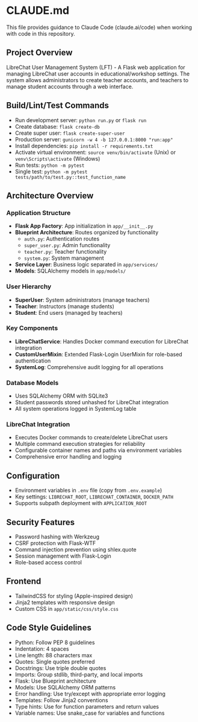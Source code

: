 # CLAUDE.md

This file provides guidance to Claude Code (claude.ai/code) when working with code in this repository.

## Project Overview
LibreChat User Management System (LFT) - A Flask web application for managing LibreChat user accounts in educational/workshop settings. The system allows administrators to create teacher accounts, and teachers to manage student accounts through a web interface.

## Build/Lint/Test Commands
- Run development server: `python run.py` or `flask run`
- Create database: `flask create-db`
- Create super user: `flask create-super-user`
- Production server: `gunicorn -w 4 -b 127.0.0.1:8000 "run:app"`
- Install dependencies: `pip install -r requirements.txt`
- Activate virtual environment: `source venv/bin/activate` (Unix) or `venv\Scripts\activate` (Windows)
- Run tests: `python -m pytest`
- Single test: `python -m pytest tests/path/to/test.py::test_function_name`

## Architecture Overview

### Application Structure
- **Flask App Factory**: App initialization in `app/__init__.py`
- **Blueprint Architecture**: Routes organized by functionality
  - `auth.py`: Authentication routes
  - `super_user.py`: Admin functionality
  - `teacher.py`: Teacher functionality
  - `system.py`: System management
- **Service Layer**: Business logic separated in `app/services/`
- **Models**: SQLAlchemy models in `app/models/`

### User Hierarchy
- **SuperUser**: System administrators (manage teachers)
- **Teacher**: Instructors (manage students)
- **Student**: End users (managed by teachers)

### Key Components
- **LibreChatService**: Handles Docker command execution for LibreChat integration
- **CustomUserMixin**: Extended Flask-Login UserMixin for role-based authentication
- **SystemLog**: Comprehensive audit logging for all operations

### Database Models
- Uses SQLAlchemy ORM with SQLite3
- Student passwords stored unhashed for LibreChat integration
- All system operations logged in SystemLog table

### LibreChat Integration
- Executes Docker commands to create/delete LibreChat users
- Multiple command execution strategies for reliability
- Configurable container names and paths via environment variables
- Comprehensive error handling and logging

## Configuration
- Environment variables in `.env` file (copy from `.env.example`)
- Key settings: `LIBRECHAT_ROOT`, `LIBRECHAT_CONTAINER`, `DOCKER_PATH`
- Supports subpath deployment with `APPLICATION_ROOT`

## Security Features
- Password hashing with Werkzeug
- CSRF protection with Flask-WTF
- Command injection prevention using shlex.quote
- Session management with Flask-Login
- Role-based access control

## Frontend
- TailwindCSS for styling (Apple-inspired design)
- Jinja2 templates with responsive design
- Custom CSS in `app/static/css/style.css`

## Code Style Guidelines
- Python: Follow PEP 8 guidelines
- Indentation: 4 spaces
- Line length: 88 characters max
- Quotes: Single quotes preferred
- Docstrings: Use triple double quotes
- Imports: Group stdlib, third-party, and local imports
- Flask: Use Blueprint architecture
- Models: Use SQLAlchemy ORM patterns
- Error handling: Use try/except with appropriate error logging
- Templates: Follow Jinja2 conventions
- Type hints: Use for function parameters and return values
- Variable names: Use snake_case for variables and functions